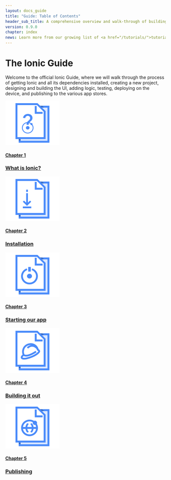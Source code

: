 ```yaml
---
layout: docs_guide
title: "Guide: Table of Contents"
header_sub_title: A comprehensive overview and walk-through of building with Ionic
version: 0.9.0
chapter: index
news: Learn more from our growing list of <a href="/tutorials/">tutorials</a>
---
```


<h1>The Ionic Guide</h1>

<p class="subheading">
  Welcome to the official Ionic Guide, where we will walk through the process of getting Ionic and all its dependencies installed, creating a new project, designing and building the UI, adding logic, testing, deploying on the device, and publishing to the various app stores.
</p>

<div class="row docs-home-row">
  <div class="col-sm-4">
    <a href="/docs/guide/preface.html">
      <img src="/img/docs/symbols/guide/guide-chapter1-symbol@2x.png" width="170" height="140">
      <h4>Chapter 1</h4>
      <h3>What is Ionic?</h3>
    </a>
  </div>

  <div class="col-sm-4">
    <a href="/docs/guide/installation.html">
      <img src="/img/docs/symbols/guide/guide-chapter2-symbol@2x.png" width="170" height="140">
      <h4>Chapter 2</h4>
      <h3>Installation</h3>
    </a>
  </div>

  <div class="col-sm-4">
    <a href="/docs/guide/starting.html">
      <img src="/img/docs/symbols/guide/guide-chapter3-symbol@2x.png" width="170" height="140">
      <h4>Chapter 3</h4>
      <h3>Starting our app</h3>
    </a>
  </div>
</div>

<div class="row docs-home-row">
  <div class="col-sm-4">
    <a href="/docs/guide/building.html">
      <img src="/img/docs/symbols/guide/guide-chapter4-symbol@2x.png" width="170" height="140">
      <h4>Chapter 4</h4>
      <h3>Building it out</h3>
    </a>
  </div>

  <div class="col-sm-4">
    <a href="/docs/guide/publishing.html">
      <img src="/img/docs/symbols/guide/guide-chapter5-symbol@2x.png" width="170" height="140">
      <h4>Chapter 5</h4>
      <h3>Publishing</h3>
    </a>
  </div>

  <div class="col-sm-4">
  </div>
</div>
